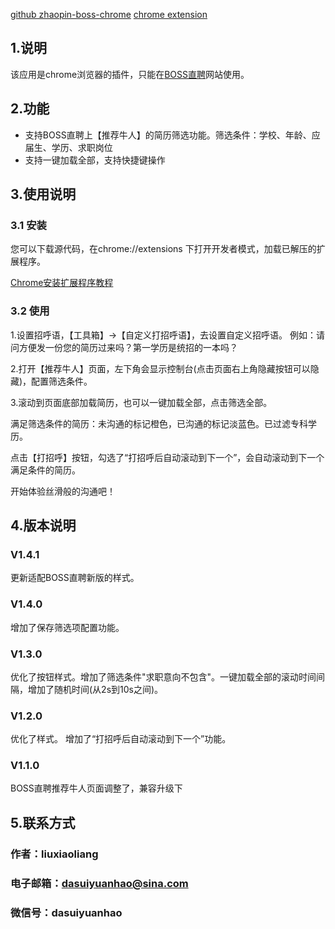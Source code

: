[github zhaopin-boss-chrome](https://github.com/dasuiyuanhao/zhaopin-boss-chrome)
[chrome extension](http://open.chrome.360.cn/html/dev_browserAction.html)

## 1.说明
该应用是chrome浏览器的插件，只能在[BOSS直聘](https://www.zhipin.com)网站使用。

## 2.功能
* 支持BOSS直聘上【推荐牛人】的简历筛选功能。筛选条件：学校、年龄、应届生、学历、求职岗位
* 支持一键加载全部，支持快捷键操作
## 3.使用说明

### 3.1 安装
  您可以下载源代码，在chrome://extensions 下打开开发者模式，加载已解压的扩展程序。

  [Chrome安装扩展程序教程](https://jingyan.baidu.com/article/148a19216b72900c70c3b176.html)
### 3.2 使用
  1.设置招呼语，【工具箱】->【自定义打招呼语】，去设置自定义招呼语。
  例如：请问方便发一份您的简历过来吗？第一学历是统招的一本吗？

  2.打开【推荐牛人】页面，左下角会显示控制台(点击页面右上角隐藏按钮可以隐藏)，配置筛选条件。

  3.滚动到页面底部加载简历，也可以一键加载全部，点击筛选全部。
  
  满足筛选条件的简历：未沟通的标记橙色，已沟通的标记淡蓝色。已过滤专科学历。

  点击【打招呼】按钮，勾选了“打招呼后自动滚动到下一个”，会自动滚动到下一个满足条件的简历。

  开始体验丝滑般的沟通吧！

    
## 4.版本说明

### V1.4.1
更新适配BOSS直聘新版的样式。

### V1.4.0
增加了保存筛选项配置功能。

### V1.3.0
优化了按钮样式。增加了筛选条件"求职意向不包含"。一键加载全部的滚动时间间隔，增加了随机时间(从2s到10s之间)。

### V1.2.0
优化了样式。
增加了“打招呼后自动滚动到下一个”功能。

### V1.1.0
BOSS直聘推荐牛人页面调整了，兼容升级下

## 5.联系方式
### 作者：liuxiaoliang

### 电子邮箱：dasuiyuanhao@sina.com

### 微信号：dasuiyuanhao